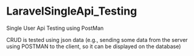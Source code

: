 # LaravelSingleApi_Testing

Single User Api Testing using PostMan 

CRUD is tested using json data (e.g., sending some data from the server using POSTMAN to the client, so it can be displayed on the database)
